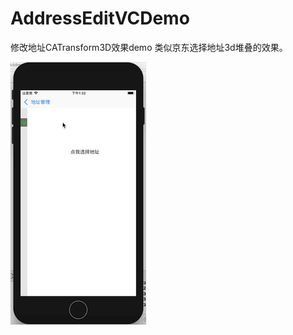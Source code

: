 # AddressEditVCDemo
修改地址CATransform3D效果demo 类似京东选择地址3d堆叠的效果。

![展示图片](https://github.com/diankuanghuolong/AddressEditVCDemo/blob/master/AddressDemo/showImages/地址管理动画效果.gif)
